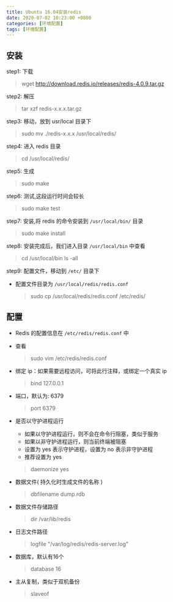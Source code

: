 ```yaml
---
title: Ubuntu 16.04安装redis
date: 2020-07-02 10:23:00 +0800
categories: [环境配置]
tags: [环境配置]
---
```

## 安装

step1: 下载

> wget http://download.redis.io/releases/redis-4.0.9.tar.gz

step2: 解压

> tar xzf redis-x.x.x.tar.gz

step3: 移动，放到 usr/local ⽬录下

> sudo mv ./redis-x.x.x /usr/local/redis/

step4: 进⼊ redis ⽬录

> cd /usr/local/redis/

step5: 生成

> sudo make

step6: 测试,这段运⾏时间会较⻓

> sudo make test

step7: 安装,将 redis 的命令安装到 `/usr/local/bin/` ⽬录

> sudo make install

step8: 安装完成后，我们进入目录 `/usr/local/bin` 中查看

> cd /usr/local/bin
> ls -all

step9: 配置⽂件，移动到 `/etc/` ⽬录下

- 配置⽂件⽬录为 `/usr/local/redis/redis.conf`

    > sudo cp /usr/local/redis/redis.conf /etc/redis/

## 配置

- Redis 的配置信息在 `/etc/redis/redis.conf` 中

- 查看

    > sudo vim /etc/redis/redis.conf

- 绑定 ip：如果需要远程访问，可将此⾏注释，或绑定⼀个真实 ip

    > bind 127.0.0.1

- 端⼝，默认为: 6379

    > port 6379

- 是否以守护进程运⾏

    - 如果以守护进程运⾏，则不会在命令⾏阻塞，类似于服务
    - 如果以⾮守护进程运⾏，则当前终端被阻塞
    - 设置为 yes 表示守护进程，设置为 no 表示⾮守护进程
    - 推荐设置为 yes

    > daemonize yes

- 数据⽂件( 持久化时生成文件的名称 )

    > dbfilename dump.rdb

- 数据⽂件存储路径

    > dir /var/lib/redis

- ⽇志⽂件路径

    > logfile "/var/log/redis/redis-server.log"

- 数据库，默认有16个

    > database 16

- 主从复制，类似于双机备份

    > slaveof
